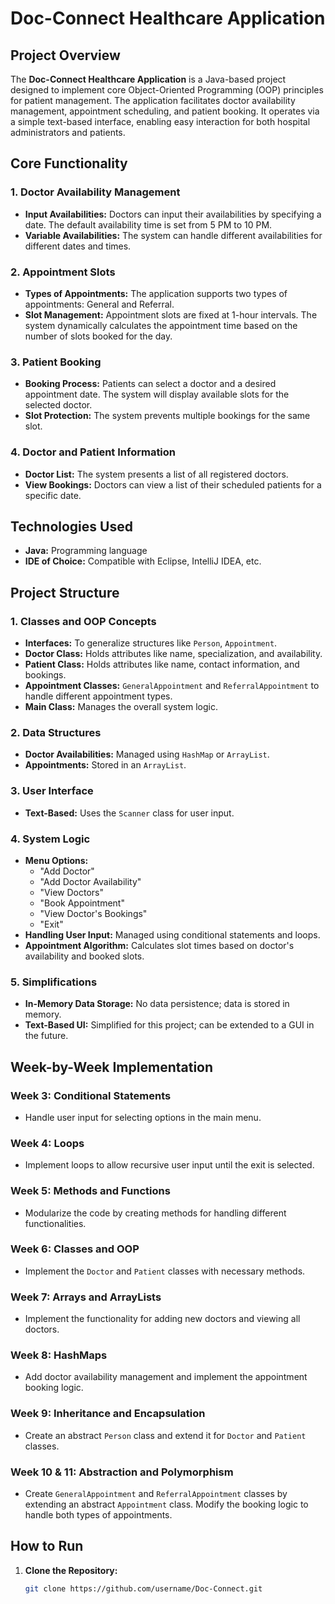 # Doc-Connect Healthcare Application

## Project Overview

The **Doc-Connect Healthcare Application** is a Java-based project designed to implement core Object-Oriented Programming (OOP) principles for patient management. The application facilitates doctor availability management, appointment scheduling, and patient booking. It operates via a simple text-based interface, enabling easy interaction for both hospital administrators and patients.

## Core Functionality

### 1. Doctor Availability Management
- **Input Availabilities:** Doctors can input their availabilities by specifying a date. The default availability time is set from 5 PM to 10 PM.
- **Variable Availabilities:** The system can handle different availabilities for different dates and times.

### 2. Appointment Slots
- **Types of Appointments:** The application supports two types of appointments: General and Referral.
- **Slot Management:** Appointment slots are fixed at 1-hour intervals. The system dynamically calculates the appointment time based on the number of slots booked for the day.

### 3. Patient Booking
- **Booking Process:** Patients can select a doctor and a desired appointment date. The system will display available slots for the selected doctor.
- **Slot Protection:** The system prevents multiple bookings for the same slot.

### 4. Doctor and Patient Information
- **Doctor List:** The system presents a list of all registered doctors.
- **View Bookings:** Doctors can view a list of their scheduled patients for a specific date.

## Technologies Used
- **Java:** Programming language
- **IDE of Choice:** Compatible with Eclipse, IntelliJ IDEA, etc.

## Project Structure

### 1. Classes and OOP Concepts
- **Interfaces:** To generalize structures like `Person`, `Appointment`.
- **Doctor Class:** Holds attributes like name, specialization, and availability.
- **Patient Class:** Holds attributes like name, contact information, and bookings.
- **Appointment Classes:** `GeneralAppointment` and `ReferralAppointment` to handle different appointment types.
- **Main Class:** Manages the overall system logic.

### 2. Data Structures
- **Doctor Availabilities:** Managed using `HashMap` or `ArrayList`.
- **Appointments:** Stored in an `ArrayList`.

### 3. User Interface
- **Text-Based:** Uses the `Scanner` class for user input.

### 4. System Logic
- **Menu Options:**
  - "Add Doctor"
  - "Add Doctor Availability"
  - "View Doctors"
  - "Book Appointment"
  - "View Doctor's Bookings"
  - "Exit"
- **Handling User Input:** Managed using conditional statements and loops.
- **Appointment Algorithm:** Calculates slot times based on doctor's availability and booked slots.

### 5. Simplifications
- **In-Memory Data Storage:** No data persistence; data is stored in memory.
- **Text-Based UI:** Simplified for this project; can be extended to a GUI in the future.

## Week-by-Week Implementation

### Week 3: Conditional Statements
- Handle user input for selecting options in the main menu.

### Week 4: Loops
- Implement loops to allow recursive user input until the exit is selected.

### Week 5: Methods and Functions
- Modularize the code by creating methods for handling different functionalities.

### Week 6: Classes and OOP
- Implement the `Doctor` and `Patient` classes with necessary methods.

### Week 7: Arrays and ArrayLists
- Implement the functionality for adding new doctors and viewing all doctors.

### Week 8: HashMaps
- Add doctor availability management and implement the appointment booking logic.

### Week 9: Inheritance and Encapsulation
- Create an abstract `Person` class and extend it for `Doctor` and `Patient` classes.

### Week 10 & 11: Abstraction and Polymorphism
- Create `GeneralAppointment` and `ReferralAppointment` classes by extending an abstract `Appointment` class. Modify the booking logic to handle both types of appointments.

## How to Run

1. **Clone the Repository:** 
   ```bash
   git clone https://github.com/username/Doc-Connect.git
